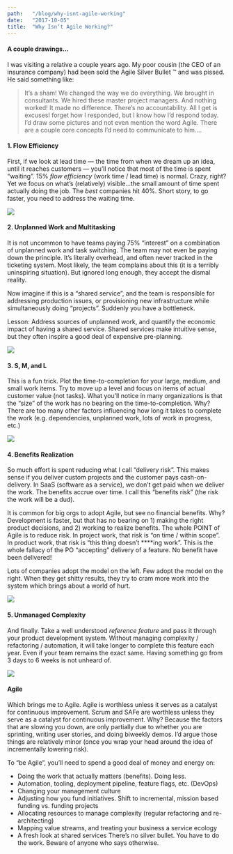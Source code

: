 ```yaml
---
path:	"/blog/why-isnt-agile-working"
date:	"2017-10-05"
title:	"Why Isn’t Agile Working?"
---
```


#### A couple drawings…

I was visiting a relative a couple years ago. My poor cousin (the CEO of an insurance company) had been sold the Agile Silver Bullet ™ and was pissed. He said something like:


> It’s a sham! We changed the way we do everything. We brought in consultants. We hired these master project managers. And nothing worked! It made no difference. There’s no accountability. All I get is excusesI forget how I responded, but I know how I’d respond today. I’d draw some pictures and not even mention the word Agile. There are a couple core concepts I’d need to communicate to him….

#### 1. Flow Efficiency

First, if we look at lead time — the time from when we dream up an idea, until it reaches customers — you’ll notice that most of the time is spent “waiting”. 15% *flow efficiency* (work time / lead time) is normal. Crazy, right? Yet we focus on what’s (relatively) visible…the small amount of time spent actually doing the job. The *best* companies hit 40%. Short story, to go faster, you need to address the waiting time.

![](/images/1*uv5Ehx9KnUT6B3O1ieGY1A@2x.jpeg)

#### 2. Unplanned Work and Multitasking

It is not uncommon to have teams paying 75% “interest” on a combination of unplanned work and task switching. The team may not even be paying down the principle. It’s literally overhead, and often never tracked in the ticketing system. Most likely, the team complains about this (it is a terribly uninspiring situation). But ignored long enough, they accept the dismal reality.

Now imagine if this is a “shared service”, and the team is responsible for addressing production issues, or provisioning new infrastructure while simultaneously doing “projects”. Suddenly you have a bottleneck.

Lesson: Address sources of unplanned work, and quantify the economic impact of having a shared service. Shared services make intuitive sense, but they often inspire a good deal of expensive pre-planning.

![](/images/1*c0S7FZCmO-k74oB58nxgww@2x.jpeg)

#### 3. S, M, and L

This is a fun trick. Plot the time-to-completion for your large, medium, and small work items. Try to move up a level and focus on items of actual customer value (not tasks). What you’ll notice in many organizations is that the “size” of the work has no bearing on the time-to-completion. Why? There are too many other factors influencing how long it takes to complete the work (e.g. dependencies, unplanned work, lots of work in progress, etc.)

![](/images/1*didlj2AajPneLPsNMNUwnA@2x.jpeg)

#### 4. Benefits Realization

So much effort is spent reducing what I call “delivery risk”. This makes sense if you deliver custom projects and the customer pays cash-on-delivery. In SaaS (software as a service), we don’t get paid when we deliver the work. The benefits accrue over time. I call this “benefits risk” (the risk the work will be a dud).

It is common for big orgs to adopt Agile, but see no financial benefits. Why? Development is faster, but that has no bearing on 1) making the right product decisions, and 2) working to realize benefits. The whole POINT of Agile is to reduce risk. In project work, that risk is “on time / within scope”. In product work, that risk is “this thing doesn’t ****ing work”. This is the whole fallacy of the PO “accepting” delivery of a feature. No benefit have been delivered!

Lots of companies adopt the model on the left. Few adopt the model on the right. When they get shitty results, they try to cram more work into the system which brings about a world of hurt.

![](/images/1*xR34WYhjH6OvXhCLO4nS2Q@2x.jpeg)

#### 5. Unmanaged Complexity

And finally. Take a well understood *reference feature* and pass it through your product development system. Without managing complexity / refactoring / automation, it will take longer to complete this feature each year. Even if your team remains the exact same. Having something go from 3 days to 6 weeks is not unheard of.

![](/images/1*MAkcdBoUiAiZSmVuqE83HA@2x.jpeg)

#### Agile

Which brings me to Agile. Agile is worthless unless it serves as a catalyst for continuous improvement. Scrum and SAFe are worthless unless they serve as a catalyst for continuous improvement. Why? Because the factors that are slowing you down, are only partially due to whether you are sprinting, writing user stories, and doing biweekly demos. I’d argue those things are relatively minor (once you wrap your head around the idea of incrementally lowering risk).

To “be Agile”, you’ll need to spend a good deal of money and energy on:

* Doing the work that actually matters (benefits). Doing less.
* Automation, tooling, deployment pipeline, feature flags, etc. (DevOps)
* Changing your management culture
* Adjusting how you fund initiatives. Shift to incremental, mission based funding vs. funding projects
* Allocating resources to manage complexity (regular refactoring and re-architecting)
* Mapping value streams, and treating your business a service ecology
* A fresh look at shared services
There’s no silver bullet. You have to do the work. Beware of anyone who says otherwise.

